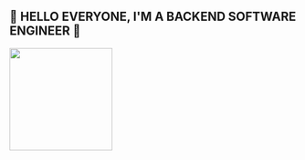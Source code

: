## 🚀 HELLO EVERYONE, I'M A BACKEND SOFTWARE ENGINEER  🚀
<div align="left">
  <p></p>
  <a href="https://github.com/ViniciusBacelar">
  <img height="180em" src="https://github-readme-stats.vercel.app/api?username=ViniciusBacelar&show_icons=true&theme=dracula&include_all_commits=true&count_private=true"/>
</div>
 
</div>
